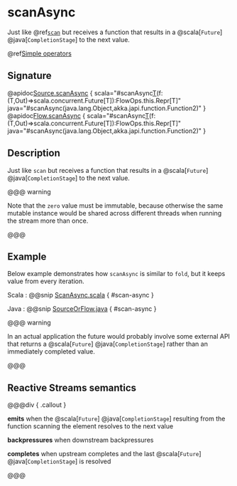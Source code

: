 # scanAsync

Just like @ref[`scan`](./scan.md) but receives a function that results in a @scala[`Future`] @java[`CompletionStage`] to the next value.

@ref[Simple operators](../index.md#simple-operators)

## Signature

@apidoc[Source.scanAsync](Source) { scala="#scanAsync[T](zero:T)(f:(T,Out)=&gt;scala.concurrent.Future[T]):FlowOps.this.Repr[T]" java="#scanAsync(java.lang.Object,akka.japi.function.Function2)" }
@apidoc[Flow.scanAsync](Flow) { scala="#scanAsync[T](zero:T)(f:(T,Out)=&gt;scala.concurrent.Future[T]):FlowOps.this.Repr[T]" java="#scanAsync(java.lang.Object,akka.japi.function.Function2)" }


## Description

Just like `scan` but receives a function that results in a @scala[`Future`] @java[`CompletionStage`] to the next value.

@@@ warning

Note that the `zero` value must be immutable, because otherwise
the same mutable instance would be shared across different threads
when running the stream more than once.

@@@

## Example

Below example demonstrates how `scanAsync` is similar to `fold`, but it keeps value from every iteration.

Scala
:  @@snip [ScanAsync.scala](/akka-docs/src/test/scala/docs/stream/operators/sourceorflow/ScanAsync.scala) { #scan-async }

Java
:  @@snip [SourceOrFlow.java](/akka-docs/src/test/java/jdocs/stream/operators/SourceOrFlow.java) { #scan-async }

@@@ warning

In an actual application the future would probably involve some external API that returns a @scala[`Future`]
@java[`CompletionStage`] rather than an immediately completed value.

@@@

## Reactive Streams semantics

@@@div { .callout }

**emits** when the @scala[`Future`] @java[`CompletionStage`] resulting from the function scanning the element resolves to the next value

**backpressures** when downstream backpressures

**completes** when upstream completes and the last @scala[`Future`] @java[`CompletionStage`] is resolved

@@@
